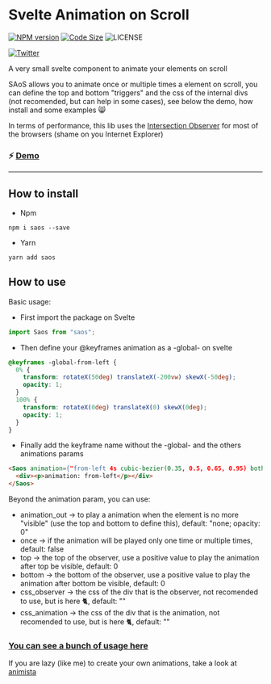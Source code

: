 # Svelte Animation on Scroll
[![NPM version](https://img.shields.io/npm/v/saos.svg?style=flat)](https://npmjs.org/package/saos)
[![Code Size](https://img.shields.io/github/languages/code-size/shiryel/saos)](https://img.shields.io/github/languages/code-size/shiryel/saos)
![LICENSE](https://img.shields.io/github/license/shiryel/saos)

[![Twitter](https://img.shields.io/twitter/follow/shiryel_.svg?style=social)](https://twitter.com/shiryel_)

A very small svelte component to animate your elements on scroll

SAoS allows you to animate once or multiple times a element on scroll, you can define the top and bottom "triggers" and the css of the internal divs (not recomended, but can help in some cases), see below the demo, how install and some examples :smile_cat:

In terms of performance, this lib uses the [Intersection Observer](https://developer.mozilla.org/en-US/docs/Web/API/Intersection_Observer_API) for most of the browsers (shame on you Internet Explorer)

### :zap: [Demo](https://shiryel.github.io/saos/)

---

## How to install

- Npm
```
npm i saos --save
```

- Yarn
```
yarn add saos
```

## How to use

Basic usage:
- First import the package on Svelte
```js
import Saos from "saos";
```

- Then define your @keyframes animation as a -global- on svelte
```css
@keyframes -global-from-left {
  0% {
    transform: rotateX(50deg) translateX(-200vw) skewX(-50deg);
    opacity: 1;
  }
  100% {
    transform: rotateX(0deg) translateX(0) skewX(0deg);
    opacity: 1;
  }
}
```

- Finally add the keyframe name without the -global- and the others animations params
```html
<Saos animation={"from-left 4s cubic-bezier(0.35, 0.5, 0.65, 0.95) both"}>
  <div><p>animation: from-left</p></div>
</Saos>
```

Beyond the animation param, you can use:
- animation_out -> to play a animation when the element is no more "visible" (use the top and bottom to define this), default: "none; opacity: 0"
- once -> if the animation will be played only one time or multiple times, default: false
- top -> the top of the observer, use a positive value to play the animation after top be visible, default: 0
- bottom -> the bottom of the observer, use a positive value to play the animation after bottom be visible, default: 0
- css_observer -> the css of the div that is the observer, not recomended to use, but is here :cat2:, default: ""
- css_animation -> the css of the div that is the animation, not recomended to use, but is here :cat2:, default: ""

### [You can see a bunch of usage here](https://github.com/shiryel/saos/blob/master/demo/src/Animations.svelte)

If you are lazy (like me) to create your own animations, take a look at [animista](https://animista.net/play/)
